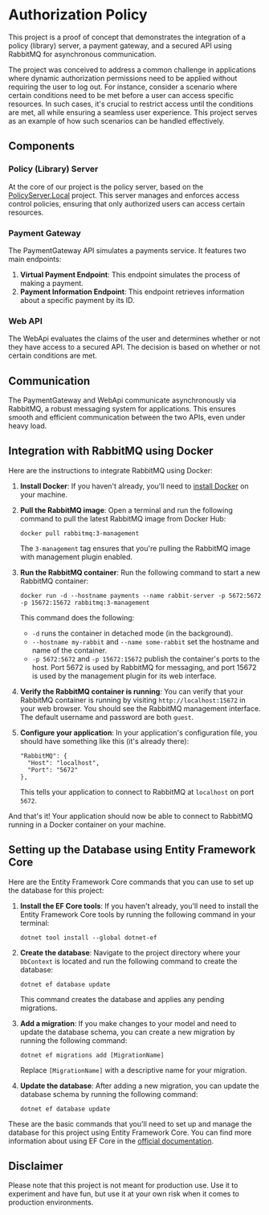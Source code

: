 # Authorization Policy

This project is a proof of concept that demonstrates the integration of a policy (library) server, a payment gateway, and a secured API using RabbitMQ for asynchronous communication.

The project was conceived to address a common challenge in applications where dynamic authorization permissions need to be applied without requiring the user to log out. For instance, consider a scenario where certain conditions need to be met before a user can access specific resources. In such cases, it's crucial to restrict access until the conditions are met, all while ensuring a seamless user experience. This project serves as an example of how such scenarios can be handled effectively.

## Components

### Policy (Library) Server

At the core of our project is the policy server, based on the [PolicyServer.Local](https://github.com/PolicyServer/PolicyServer.Local) project. This server manages and enforces access control policies, ensuring that only authorized users can access certain resources.

### Payment Gateway

The PaymentGateway API simulates a payments service. It features two main endpoints:

1. **Virtual Payment Endpoint**: This endpoint simulates the process of making a payment.
2. **Payment Information Endpoint**: This endpoint retrieves information about a specific payment by its ID.

### Web API

The WebApi evaluates the claims of the user and determines whether or not they have access to a secured API. The decision is based on whether or not certain conditions are met.

## Communication

The PaymentGateway and WebApi communicate asynchronously via RabbitMQ, a robust messaging system for applications. This ensures smooth and efficient communication between the two APIs, even under heavy load.

## Integration with RabbitMQ using Docker

Here are the instructions to integrate RabbitMQ using Docker:

1. **Install Docker**: If you haven't already, you'll need to [install Docker](https://docs.docker.com/get-docker/) on your machine.

2. **Pull the RabbitMQ image**: Open a terminal and run the following command to pull the latest RabbitMQ image from Docker Hub:
   ```
   docker pull rabbitmq:3-management
   ```
   The `3-management` tag ensures that you're pulling the RabbitMQ image with management plugin enabled.

3. **Run the RabbitMQ container**: Run the following command to start a new RabbitMQ container:
   ```
   docker run -d --hostname payments --name rabbit-server -p 5672:5672 -p 15672:15672 rabbitmq:3-management
   ```
   This command does the following:
   - `-d` runs the container in detached mode (in the background).
   - `--hostname my-rabbit` and `--name some-rabbit` set the hostname and name of the container.
   - `-p 5672:5672` and `-p 15672:15672` publish the container's ports to the host. Port 5672 is used by RabbitMQ for messaging, and port 15672 is used by the management plugin for its web interface.

4. **Verify the RabbitMQ container is running**: You can verify that your RabbitMQ container is running by visiting `http://localhost:15672` in your web browser. You should see the RabbitMQ management interface. The default username and password are both `guest`.

5. **Configure your application**: In your application's configuration file, you should have something like this (it's already there):
   ```
   "RabbitMQ": {
     "Host": "localhost",
     "Port": "5672"
   },
   ```
   This tells your application to connect to RabbitMQ at `localhost` on port `5672`.

And that's it! Your application should now be able to connect to RabbitMQ running in a Docker container on your machine.

## Setting up the Database using Entity Framework Core

Here are the Entity Framework Core commands that you can use to set up the database for this project:

1. **Install the EF Core tools**: If you haven't already, you'll need to install the Entity Framework Core tools by running the following command in your terminal:
   ```
   dotnet tool install --global dotnet-ef
   ```

2. **Create the database**: Navigate to the project directory where your `DbContext` is located and run the following command to create the database:
   ```
   dotnet ef database update
   ```
   This command creates the database and applies any pending migrations.

3. **Add a migration**: If you make changes to your model and need to update the database schema, you can create a new migration by running the following command:
   ```
   dotnet ef migrations add [MigrationName]
   ```
   Replace `[MigrationName]` with a descriptive name for your migration.

4. **Update the database**: After adding a new migration, you can update the database schema by running the following command:
   ```
   dotnet ef database update
   ```

These are the basic commands that you'll need to set up and manage the database for this project using Entity Framework Core. You can find more information about using EF Core in the [official documentation](https://docs.microsoft.com/en-us/ef/core/).

## Disclaimer

Please note that this project is not meant for production use. Use it to experiment and have fun, but use it at your own risk when it comes to production environments.
